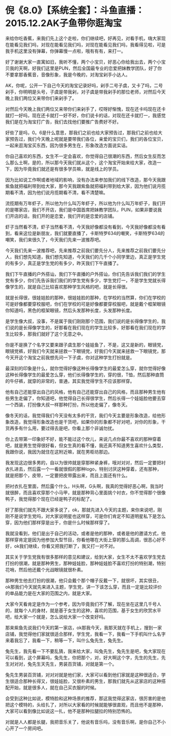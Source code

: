 # 倪《8.0》【系统全套】：斗鱼直播：2015.12.2AK子鱼带你逛淘宝

来给你吃香蕉，来我们先上这个走啦，你们继续吧，好再见，对看手机，嗨大家现在能看见我们吗，对现在能看见我们吗，对现在能看见我们吗，我看得见啦，可是我手机这里没有弹幕，你弹幕慢一点啦，哦有有有，来打一。

好了谢谢大家一直寓如旧，我听不懂，两个小宝贝，好恶心你给我出去，两个小宝贝我的天啊，好我们这里是PUN，然后全国最专业的恋爱把妹教学团队，好了你不要拿那香蕉音，音像形象，我是今晚的，对淘宝剁手小达人。

AK，你呢，公开一下自己今天的淘宝记录好吗，剁手二号子虞，又卡了吗，二号剁手，你明明是头号，子虞是带我剁，对子虞是带我剁手的那位老师，对然后今天晚上我们两位又来带你们来剁手了。

对然后今天晚上我们两位又来带你们来剁手了，哎呀好惭愧，现在还卡吗现在还卡就打一好吗，现在还卡就打一好不好，你们说卡的话，对现在还卡就打一，我感觉我们是在为淘宝打广告，我们去找他们要推广告费好不好。

好些了是吗，0。6是什么意思，那我们之前也给大家预告过，那我们之前也给大家预告过，我们今天晚上呢就是要带我们各位，亲爱的宝贝们，我们的各位宝贝，一起来逛淘宝买东西，因为很多男生在，形象改造方面说实话。

你自己喜欢的东西，女生不一定会喜欢，你觉得自己很潮的东西，然后女生反而怎么那么土啊，是的，所以那今天我们就从这个，这个淘宝开始来给大家，改造一下，因为毕竟我们就还是有很多学员嘛，就是线上的学员。

因为比如说工作啊或者地域的影响，没有办法来参加我们的线下改造，那今天我跟紫鱼就把福利带到给大家，那今天我跟紫鱼就把福利带到给大家，因为他们说月揽期看不清，因为他们说月揽期看不清，看不清楚嘛。

流揽期有万年虾子，所以他为什么叫万年虾子，所以他为什么叫万年虾子，我们开的是哪家店，我们不开店，我们是中国首席把妹教学团队，PUN，如果非要说我们开店的话，我们开的是恋爱，我们开的是恋爱的店铺。

虾子当然看不清，虾子当然看不清，今天我好像都没有看到，今天我好像都没有看到，看来这位是新朋友，我们就要直播了，卡斯特罗634的嘲笑，卡斯特罗634的嘲笑，我们来很久了，今天我们先来一波推荐吧。

今天我们先来一波推荐吧，先来推荐之前我们要先分人，先来推荐之前我们要先分人，我们想先知道，我们想先知道，今天我们的几千个小同学里边，真正是学生党的有多少，真正是学生党的有多少，昨天我们下午直播了。

我们下午直播的户外搭讪，我们下午直播的户外搭讪，你们先告诉我们我们的学生党有多少，你们先告诉我们我们的学生党有多少，学生党打一，不是学生党就长得像学生的，就是自己比较喜欢那种学生风格的吧，就是长得很。

就是长得很，很娃娃脸的那种，很娃娃脸的那种，在学校的当然算，你们在学校的可是好像都要穿校服吧，你们在学校的可是好像都要穿校服吧，就是戴个框架眼镜你知道吗，黑色的框架眼镜，然后头发那种长度，头发那种长度。

是学生像大叔，没事，不是属于我们刚刚那个范围，我们说的是长得像学生的，我们说的是长得像学生的，好那看在我们现在的学生比较多，好那看在我们现在的学生比较多，那我们就好了这个无意之中。

你是不是换了个名字又要来跟子虞生那个娃娃鱼了，不是，这又是新的，眼镜党，眼镜党裤，好我们今天就来拯救一下眼镜党，好我们今天就来拯救一下眼镜党，那今天开这个淘宝之前我想先问一下子虞，你对这种学生打扮就是。

最深刻的印象是什么，就你觉得好像这种长得像学生的最爱怎么穿，就你觉得好像这种长得像学生的最爱怎么穿，他们长得像学生的，穿的很，T恤，然后那种直筒的牛仔裤，就穿的非常的，普通，其实我觉得学生不应该那样穿。

他有自己还能穿出自己的风格，他有自己还能穿出自己的风格，而且那种男生他有些男生走偏了，你知道吧，他觉得自己长得很学生，然后长得一个娃娃脸他要去穿一个西装，打扮像大叔一样那种打扮，所以他走偏了，像冬天。

像冬天的话，我觉得我们今天没有太多的干货，我们今天主要是形象改造，给他形象改造，我觉得形象改造也是干货吧，如果你的形象都不好对吧，对你的形象，干货再多有什么用，要过得去是吧，你看上那个非诚勿扰。

你上去带第一印象好不好，能不能过这个坎儿，来说几点你最不喜欢的那种穿着吧，就是男生觉得很好看，但女生真的看不懂，我还真不知道男生喜欢什么类型，我跟你说，我因为就住在这附近嘛，就在男柜坊那边。

我发现这边很多男的，自以为很帅就是穿那种紧身裤，哦对对对，然后一定要把衬衣扎进去，然后露一个一看就很假的那种logo，特别讨厌这种穿着，还有那种，就是把那个，皮带，一定要把皮带露出来，而且上面还有什么。

把衬衣扎在里面，然后露个什么，H头啊，G头啊，我真的觉得好恶心啊，我当时就很醉，而且喜欢穿那个小马甲，就是那种背心里面挑个衬衣，你不觉得那个很像鸭子，我觉得那个现在已经是鸭子的标配了。

好了那我们就先不跟大家多说了，ok，那就先进入今天的主题，来你来说吧，刚刚不是说学生党吗，对大家说明星也这样穿，可是你们肯定不知道明星私下是怎么穿，因为他们那样穿是出于，你是什么时候那样穿了。

我就没看到，他们是出于自己的活动，或者是他的那种，或者是他的邀请方式，他那样穿肯定是因为他参加大型节目，你看他哪在大街上穿的那么高调，很恶心好不好，ok我们继续，你看又把我打断了，我又打一对不对。

其实关于学生党我有很多那样的意见和建议，给到大家，女生不太不喜欢学生党去打扮的很潮，就是那种男生，那种娃娃脸，那种娃娃脸不喜欢打扮的特别潮，特别花哨，然后他还戴个光战眼镜就很朴素。

那种男生他去打扮的很潮，他只会戴个那个帽子反戴一下，就很坏，其实很丑，ok那我们今天就先来进入主题，学生党，讲一下该怎么穿，而且一定是比较评价的单品能力是在大家的范围之内，就是大家。

大家今天看肯定是作为一个参考，因为毕竟我们不了解，现在坐在这里几千号人的，就每个人的身材，就是基于女生的这种，喜欢的范围，基于女生的欣赏水平吧，给大家一个就是，怎么说给大家一个改变好吗。

那来紫鱼先说我们今天的第一家店，ok那我今天，我那天就在手机上，搜到一家店铺，我觉得他们家就很适合那样，学生党，我看一下，我看一下手机叫什么名字来着我忘了，我看一下，稍等一下，叫什么兔先生，兔先生。

兔先生，我先看一下不要乱猜，我来给大家，叫兔先生，兔先生是吧，兔大家现在可以看到，这个屏幕吗，兔先生，你把那个，对，好大啊这个字，先生的先生，先生对对对，兔先生天先生，男装百货铺，对就是第一个。

兔先生男装百货铺，对对对就是他们家，大家可以看到他们家就是这种很适合，学生很适合那种长得又，很娃娃脸，又很朴素的男生，那我们就先从这家店的这种搭配开始，就是很多人，就在自己买衣服的时候。

会受到这种比如说，模特脸和这种场景的推荐，那这我觉得这家店，很厉害的是他把这个模特的，头给扎了，对所以大家看的时候就能够很直观，而且他不是那种，大家可以看到像比如说这一扎，他不是那种拉腿拉的特别恐怖的。

对就是人人都是长腿，我把音乐关了，他说有音乐吗，没有音乐啊，是你自己不小心开了一个房间吧。